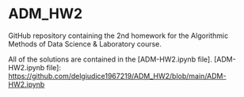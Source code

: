 # ADM_HW2

GitHub repository containing the 2nd homework for the Algorithmic Methods of Data Science & Laboratory course.

All of the solutions are contained in the [ADM-HW2.ipynb file].
[ADM-HW2.ipynb file]: https://github.com/delgiudice1967219/ADM_HW2/blob/main/ADM-HW2.ipynb
